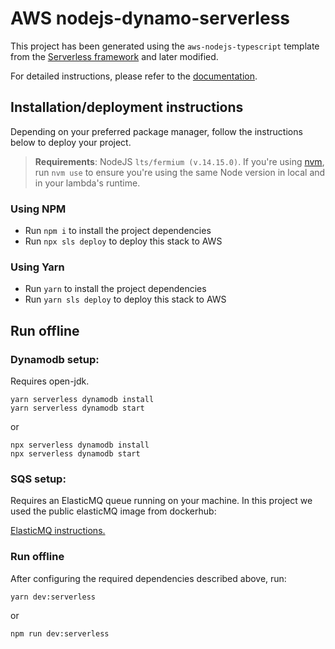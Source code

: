# AWS nodejs-dynamo-serverless

This project has been generated using the `aws-nodejs-typescript` template from the [Serverless framework](https://www.serverless.com/) and later modified.

For detailed instructions, please refer to the [documentation](https://www.serverless.com/framework/docs/providers/aws/).

## Installation/deployment instructions

Depending on your preferred package manager, follow the instructions below to deploy your project.

> **Requirements**: NodeJS `lts/fermium (v.14.15.0)`. If you're using [nvm](https://github.com/nvm-sh/nvm), run `nvm use` to ensure you're using the same Node version in local and in your lambda's runtime.

### Using NPM

- Run `npm i` to install the project dependencies
- Run `npx sls deploy` to deploy this stack to AWS

### Using Yarn

- Run `yarn` to install the project dependencies
- Run `yarn sls deploy` to deploy this stack to AWS

## Run offline

### Dynamodb setup:

Requires open-jdk.

```
yarn serverless dynamodb install
yarn serverless dynamodb start
```
or

```
npx serverless dynamodb install
npx serverless dynamodb start
```

### SQS setup:

Requires an ElasticMQ queue running on your machine. In this project we used the public elasticMQ image from dockerhub:

<a href="https://hub.docker.com/r/softwaremill/elasticmq">ElasticMQ instructions.</a>

### Run offline

After configuring the required dependencies described above, run:

```
yarn dev:serverless
```
or
```
npm run dev:serverless
```
